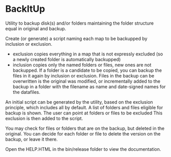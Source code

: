 # BackItUp
Utility to backup disk(s) and/or folders maintaining the folder structure equal in original and backup.

Create (or generate) a script naming each map to be backupped by inclusion or exclusion.
- exclusion copies everything in a map that is not expressly excluded (so a newly created folder is automatically backupped)
- inclusion copies only the named folders or files, new ones are not backupped. 
If a folder is a candidate to be copied, you can backup the files in it again by inclusion or exclusion.
Files in the backup can be overwritten is the original was modified, or incrementally added to the backup in a folder with the filename as name and date-signed names for the datafiles.

An initial script can be generated by the utility, based on the exclusion principle, which includes all by default.
A list of folders and files eligible for backup is shown. 
The user can point at folders or files to be excluded
This exclusion is then added to the script.

You may check for files or folders that are on the backup, but deleted in the original. You can decide for each folder or file to delete the version on the backup, or leave it there.

Open the HELP.HTML in the bin/release folder to view the documentation.
